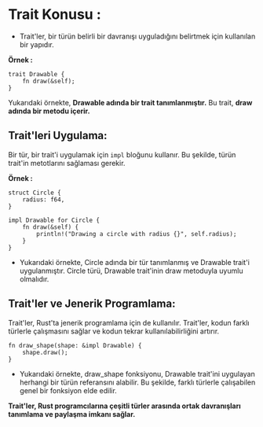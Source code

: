 # Trait Konusu :

- Trait'ler, bir türün belirli bir davranışı uyguladığını belirtmek için kullanılan bir yapıdır. 

**Örnek :**
```
trait Drawable {
    fn draw(&self);
}

```

Yukarıdaki örnekte, **Drawable adında bir trait tanımlanmıştır.** Bu trait, **draw adında bir metodu içerir.**


## Trait'leri Uygulama:

Bir tür, bir trait'i uygulamak için `impl` bloğunu kullanır. Bu şekilde, türün trait'in metotlarını sağlaması gerekir.

**Örnek :**

```
struct Circle {
    radius: f64,
}

impl Drawable for Circle {
    fn draw(&self) {
        println!("Drawing a circle with radius {}", self.radius);
    }
}
```

- Yukarıdaki örnekte, Circle adında bir tür tanımlanmış ve Drawable trait'i uygulanmıştır. Circle türü, Drawable trait'inin draw metoduyla uyumlu olmalıdır.

## Trait'ler ve Jenerik Programlama:

Trait'ler, Rust'ta jenerik programlama için de kullanılır. Trait'ler, kodun farklı türlerle çalışmasını sağlar ve kodun tekrar kullanılabilirliğini artırır.

```
fn draw_shape(shape: &impl Drawable) {
    shape.draw();
}
```

- Yukarıdaki örnekte, draw_shape fonksiyonu, Drawable trait'ini uygulayan herhangi bir türün referansını alabilir. Bu şekilde, farklı türlerle çalışabilen genel bir fonksiyon elde edilir.

**Trait'ler, Rust programcılarına çeşitli türler arasında ortak davranışları tanımlama ve paylaşma imkanı sağlar.**

